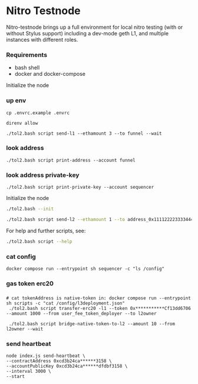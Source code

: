 # Nitro Testnode

Nitro-testnode brings up a full environment for local nitro testing (with or without Stylus support) including a dev-mode geth L1, and multiple instances with different roles.

### Requirements

* bash shell
* docker and docker-compose

Initialize the node
### up env
```shell
cp .envrc.example .envrc

direnv allow
```

```shell
./tol2.bash script send-l1 --ethamount 3 --to funnel --wait
```

### look address
```shell
./tol2.bash script print-address --account funnel
```

### look address private-key
```shell
./tol2.bash script print-private-key --account sequencer
```

Initialize the node
```bash
./tol2.bash --init
```

```bash
./tol2.bash script send-l2 --ethamount 1 --to address_0x1111222233334444555566667777888899990000
```

For help and further scripts, see:

```bash
./tol2.bash script --help
```

### cat config
```shell
docker compose run --entrypoint sh sequencer -c "ls /config"
```

### gas token erc20
### 
```shell
# cat tokenAddress is native-token in: docker compose run --entrypoint sh scripts -c "cat /config/l3deployment.json"  
 ./tol2.bash script transfer-erc20 -l1 --token 0x***********Cf13dd6706 --amount 1000 --from user_fee_token_deployer --to l2owner

 ./tol2.bash script bridge-native-token-to-l2 --amount 10 --from l2owner --wait
```

### send heartbeat
```shell
node index.js send-heartbeat \
--contractAddress 0xcd3b24ca******3158 \
--accountPublicKey 0xcd3b24ca******dfdbf3158 \
--interval 3000 \
--start
```
